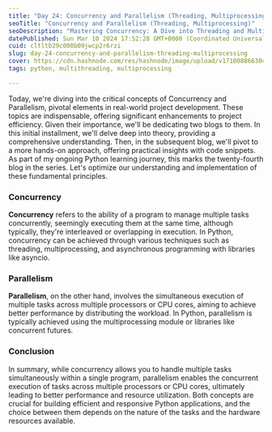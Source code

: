 ```yaml
---
title: "Day 24: Concurrency and Parallelism (Threading, Multiprocessing)"
seoTitle: "Concurrency and Parallelism (Threading, Multiprocessing)"
seoDescription: "Mastering Concurrency: A Dive into Threading and Multiprocessing"
datePublished: Sun Mar 10 2024 17:52:28 GMT+0000 (Coordinated Universal Time)
cuid: cltltb29c000b09jwcp2r6rzi
slug: day-24-concurrency-and-parallelism-threading-multiprocessing
cover: https://cdn.hashnode.com/res/hashnode/image/upload/v1710088663046/a2e1025b-0bfd-4fc0-95f1-97cdaa61bb3b.png
tags: python, multithreading, multiprocessing

---
```


Today, we're diving into the critical concepts of Concurrency and Parallelism, pivotal elements in real-world project development. These topics are indispensable, offering significant enhancements to project efficiency. Given their importance, we'll be dedicating two blogs to them. In this initial installment, we'll delve deep into theory, providing a comprehensive understanding. Then, in the subsequent blog, we'll pivot to a more hands-on approach, offering practical insights with code snippets. As part of my ongoing Python learning journey, this marks the twenty-fourth blog in the series. Let's optimize our understanding and implementation of these fundamental principles.

### Concurrency

**Concurrency** refers to the ability of a program to manage multiple tasks concurrently, seemingly executing them at the same time, although typically, they're interleaved or overlapping in execution. In Python, concurrency can be achieved through various techniques such as threading, multiprocessing, and asynchronous programming with libraries like asyncio.

### Parallelism

**Parallelism**, on the other hand, involves the simultaneous execution of multiple tasks across multiple processors or CPU cores, aiming to achieve better performance by distributing the workload. In Python, parallelism is typically achieved using the multiprocessing module or libraries like concurrent futures.

### Conclusion

In summary, while concurrency allows you to handle multiple tasks simultaneously within a single program, parallelism enables the concurrent execution of tasks across multiple processors or CPU cores, ultimately leading to better performance and resource utilization. Both concepts are crucial for building efficient and responsive Python applications, and the choice between them depends on the nature of the tasks and the hardware resources available.